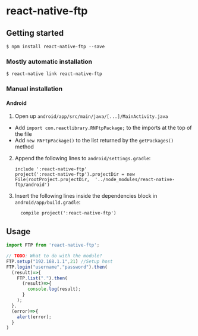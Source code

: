 
# react-native-ftp

## Getting started

`$ npm install react-native-ftp --save`

### Mostly automatic installation

`$ react-native link react-native-ftp`

### Manual installation

#### Android

1. Open up `android/app/src/main/java/[...]/MainActivity.java`
  - Add `import com.reactlibrary.RNFtpPackage;` to the imports at the top of the file
  - Add `new RNFtpPackage()` to the list returned by the `getPackages()` method
2. Append the following lines to `android/settings.gradle`:
  	```
  	include ':react-native-ftp'
  	project(':react-native-ftp').projectDir = new File(rootProject.projectDir, 	'../node_modules/react-native-ftp/android')
  	```
3. Insert the following lines inside the dependencies block in `android/app/build.gradle`:
  	```
      compile project(':react-native-ftp')
  	```

## Usage
```javascript
import FTP from 'react-native-ftp';

// TODO: What to do with the module?
FTP.setup("192.168.1.1",21) //Setup host
FTP.login("username","password").then(
  (result)=>{
    FTP.list(".").then(
      (result)=>{
        console.log(result);
      }
    );
  },
  (error)=>{
    alert(error);
  }
)

```
